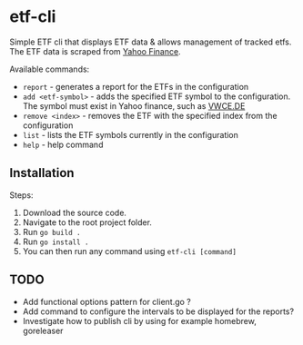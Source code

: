 # etf-cli

Simple ETF cli that displays ETF data & allows management of tracked etfs.
The ETF data is scraped from [Yahoo Finance](https://finance.yahoo.com/).

Available commands:

- `report` - generates a report for the ETFs in the configuration
- `add <etf-symbol>` - adds the specified ETF symbol to the configuration. The symbol must exist in Yahoo finance, such as [VWCE.DE](https://finance.yahoo.com/quote/VWCE.DE/)
- `remove <index>` - removes the ETF with the specified index from the configuration
- `list` - lists the ETF symbols currently in the configuration
- `help` - help command

## Installation

Steps:

1. Download the source code.
2. Navigate to the root project folder.
3. Run `go build .`
4. Run `go install .`
5. You can then run any command using `etf-cli [command]`

## TODO
- Add functional options pattern for client.go ?
- Add command to configure the intervals to be displayed for the reports?
- Investigate how to publish cli by using for example homebrew, goreleaser
